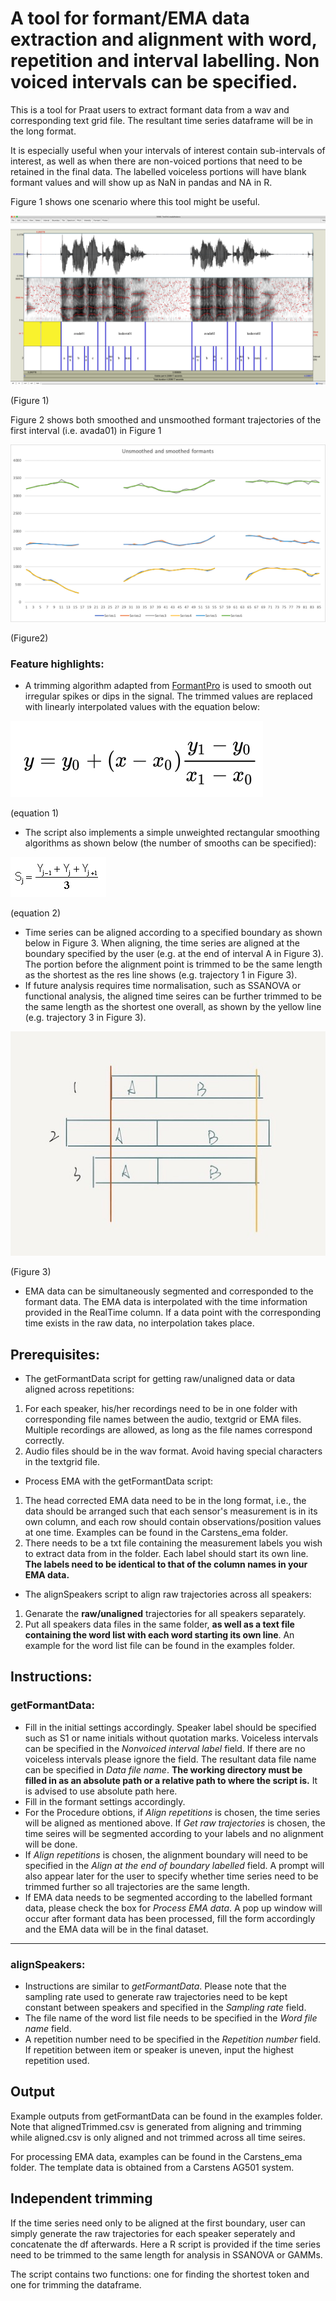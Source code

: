 # A tool for formant/EMA data extraction and alignment with word, repetition  and interval labelling. Non voiced intervals can be specified.
This is a tool for Praat users to extract formant data from a wav and corresponding text grid file. The resultant time series dataframe will be in the long format.

It is especially useful when your intervals of interest contain sub-intervals of interest, as well as when there are non-voiced portions that need to be retained in the final data. The labelled voiceless portions will have blank formant values and will show up as NaN in pandas and NA in R. 

Figure 1 shows one scenario where this tool might be useful.

![Praat UI example](examples/example.png) 

(Figure 1)


Figure 2 shows both smoothed and unsmoothed formant trajectories of the first interval (i.e. avada01) in Figure 1

![smoothing](examples/formants.png)

(Figure2)

### Feature highlights:
- A trimming algorithm adapted from [FormantPro](http://www.homepages.ucl.ac.uk/~uclyyix/FormantPro/) is used to smooth out irregular spikes or dips in the signal. The trimmed values are replaced with linearly interpolated values with the equation below: 

![interpolation](examples/interpolation.png)

(equation 1)

- The script also implements a simple unweighted rectangular smoothing algorithms as shown below (the number of smooths can be specified):  

![Smoothing_equation](examples/smoothing.png)

(equation 2)

- Time series can be aligned according to a specified boundary as shown below in Figure 3. When aligning, the time series are aligned at the boundary specified by the user (e.g. at the end of interval A in Figure 3). The portion before the alignment point is trimmed to be the same length as the shortest as the res line shows (e.g. trajectory 1 in Figure 3).
- If future analysis requires time normalisation, such as SSANOVA or functional analysis, the aligned time seires can be further trimmed to be the same length as the shortest one overall, as shown by the yellow line (e.g. trajectory 3 in Figure 3).

![Praat UI example](examples/align_trim.JPG)

(Figure 3)

- EMA data can be simultaneously segmented and corresponded to the formant data. The EMA data is interpolated with the time information provided in the RealTime column. If a data point with the corresponding time exists in the raw data, no interpolation takes place.

## Prerequisites:
- The getFormantData script for getting raw/unaligned data or data aligned across repetitions:
 1. For each speaker, his/her recordings need to be in one folder with corresponding file names between the audio, textgrid or EMA files. Multiple recordings are allowed, as long as the file names correspond correctly.
 2. Audio files should be in the wav format. Avoid having special characters in the textgrid file.
- Process EMA with the getFormantData script:
 1. The head corrected EMA data need to be in the long format, i.e., the data should be arranged such that each sensor's measurement is in its own column, and each row should contain observations/position values at one time. Examples can be found in the Carstens_ema folder.
 2. There needs to be a txt file containing the measurement labels you wish to extract data from in the folder. Each label should start its own line. **The labels need to be identical to that of the column names in your EMA data.**
- The alignSpeakers script to align raw trajectories across all speakers:
 1. Genarate the **raw/unaligned** trajectories for all speakers separately.
 2. Put all speakers data files in the same folder, **as well as a text file containing the word list with each word starting its own line**. An example for the word list file can be found in the examples folder.
 
## Instructions:
### getFormantData:
- Fill in the initial settings accordingly. Speaker label should be specified such as S1 or name initials without quotation marks. Voiceless intervals can be specified in the *Nonvoiced interval label* field. If there are no voiceless intervals please ignore the field. The resultant data file name can be specified in *Data file name*. **The working directory must be filled in as an absolute path or a relative path to where the script is.** It is advised to use absolute path here.
- Fill in the formant settings accordingly.
- For the Procedure obtions, if *Align repetitions* is chosen, the time series will be aligned as mentioned above. If *Get raw trajectories* is chosen, the time seires will be segmented according to your labels and no alignment will be done.
- If *Align repetitions* is chosen, the alignment boundary will need to be specified in the *Align at the end of boundary labelled* field. A prompt will also appear later for the user to specify whether time series need to be trimmed further so all trajectories are the same length.
- If EMA data needs to be segmented according to the labelled formant data, please check the box for *Process EMA data*. A pop up window will occur after formant data has been processed, fill the form accordingly and the EMA data will be in the final dataset.

-----
### alignSpeakers:
- Instructions are similar to *getFormantData*. Please note that the sampling rate used to generate raw trajectories need to be kept constant between speakers and specified in the *Sampling rate* field.
- The file name of the word list file needs to be specified in the *Word file name* field.
- A repetition number need to be specified in the *Repetition number* field. If repetition between item or speaker is uneven, input the highest repetition used.

## Output

Example outputs from getFormantData can be found in the examples folder. Note that alignedTrimmed.csv is generated from aligning and trimming while aligned.csv is only aligned and not trimmed across all time seires.

For processing EMA data, examples can be found in the Carstens_ema folder. The template data is obtained from a Carstens AG501 system.


## Independent trimming
If the time series need only to be aligned at the first boundary, user can simply generate the raw trajectories for each speaker seperately and concatenate the df afterwards. Here a R script is provided if the time series need to be trimmed to the same length for analysis in SSANOVA or GAMMs. 

The script contains two functions: one for finding the shortest token and one for trimming the dataframe. 